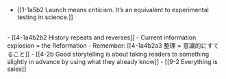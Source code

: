 - [[1-1a5b2 Launch means criticism. It’s an equivalent to experimental testing in science.]]
<br>
- [[4-1a4b2b2 History repeats and reverses]]
  - Current information explosion = the Reformation
    - Remember: [[4-1a4b2a3 整理 = 意識的にすてること]]
      - [[4-2b Good storytelling is about taking readers to something slightly in advance by using what they already know]]
					- [[9-2 Everything is sales]]
